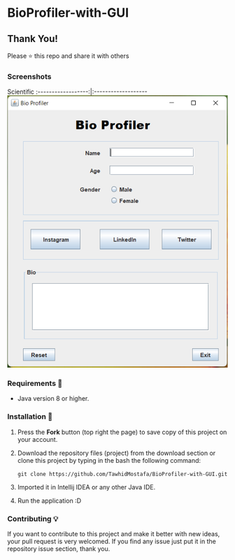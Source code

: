 # BioProfiler-with-GUI


## Thank You!
Please ⭐️ this repo and share it with others

### Screenshots
Scientific 
:------------------:|:-------------------
![BioProfiler - screenshot](screenshots/gui.png) 

### Requirements 🔧
* Java version 8 or higher.

### Installation 🔌
1. Press the **Fork** button (top right the page) to save copy of this project on your account.

2. Download the repository files (project) from the download section or clone this project by typing in the bash the following command:

       git clone https://github.com/TawhidMostafa/BioProfiler-with-GUI.git
3. Imported it in Intellij IDEA or any other Java IDE.
4. Run the application :D

### Contributing 💡
If you want to contribute to this project and make it better with new ideas, your pull request is very welcomed.
If you find any issue just put it in the repository issue section, thank you.
